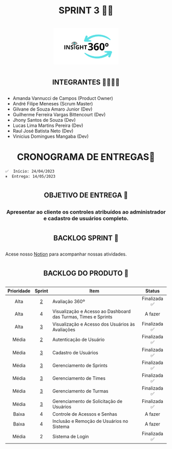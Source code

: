 # <h1 align=center>SPRINT 3 🏁🏃‍<h1/>
<p align='center'>
<img src="https://raw.githubusercontent.com/AndreMeneses0103/API_1_SEMESTRE/images/logo_preto.png" width="40%" />
</p>

# <h2 align=center>INTEGRANTES 👩‍💻👨‍💻<h2/>
- Amanda Vannucci de Campos (Product Owner) 
- André Filipe Meneses (Scrum Master)
- Gilvane de Souza Amaro Junior (Dev)
- Guilherme Ferreira Vargas Bittencourt (Dev)
- Jhony Santos de Souza (Dev)
- Lucas Lima Martins Pereira (Dev)
- Raul José Batista Neto (Dev)
- Vinicius Domingues Mangaba (Dev)

# <h1 align="center">CRONOGRAMA DE ENTREGAS📆</h1>
    ✅  Início: 24/04/2023 
    ⏸  Entrega: 14/05/2023 

# <h2 align=center>OBJETIVO DE ENTREGA 🎯<h2/>
<h3 align=center>Apresentar ao cliente os controles atribuídos ao administrador e cadastro de usuários completo.<h3/>

# <h2 align="center">BACKLOG SPRINT  📌 <h2/>
Acese nosso [Notion](https://www.notion.so/c6d3aab37ed84c7eb8c81e9201555c8e?v=c5eae21a1779423ab475e645e7422e69&pvs=4) para acompanhar nossas atividades.  

# <h2 align=center>BACKLOG DO PRODUTO 📌<h2/>
  
Prioridade | Sprint | Item | Status
:------: | :------: | --- | :------: 
Alta | <a href="https://github.com/AndreMeneses0103/API_1_SEMESTRE/blob/main/Sprint2/README.md">2</a> |Avaliação 360º | Finalizada ✅
Alta | 4 |Visualização e Acesso ao Dashboard das Turmas, Times e Sprints | A fazer
Alta | <a href="https://github.com/AndreMeneses0103/API_1_SEMESTRE/blob/main/Sprint3/README.md">3</a> |Visualização e Acesso dos Usuários às Avaliações | Finalizada ✅
Média | <a href="https://github.com/AndreMeneses0103/API_1_SEMESTRE/blob/main/Sprint2/README.md">2</a> |Autenticação de Usuário | Finalizada ✅
Média | <a href="https://github.com/AndreMeneses0103/API_1_SEMESTRE/blob/main/Sprint3/README.md">3</a> |Cadastro de Usuários | Finalizada ✅
Média | <a href="https://github.com/AndreMeneses0103/API_1_SEMESTRE/blob/main/Sprint3/README.md">3</a> |Gerenciamento de Sprints | Finalizada ✅
Média | <a href="https://github.com/AndreMeneses0103/API_1_SEMESTRE/blob/main/Sprint3/README.md">3</a> |Gerenciamento de Times | Finalizada ✅
Média | <a href="https://github.com/AndreMeneses0103/API_1_SEMESTRE/blob/main/Sprint3/README.md">3</a> |Gerenciamento de Turmas | Finalizada ✅
Média | <a href="https://github.com/AndreMeneses0103/API_1_SEMESTRE/blob/main/Sprint3/README.md">3</a> |Gerenciamento de Solicitação de Usuários | Finalizada ✅
Baixa | 4 |Controle de Acessos e Senhas | A fazer
Baixa | 4 |Inclusão e Remoção de Usuários no Sistema | A fazer
Média | 2 |	Sistema de Login | Finalizada ✅
 
